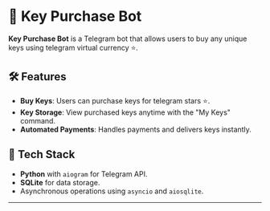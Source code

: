 # 🔑 Key Purchase Bot

**Key Purchase Bot** is a Telegram bot that allows users to buy any unique keys using telegram virtual currency ⭐️.

## 🛠 Features

- **Buy Keys**: Users can purchase keys for telegram stars ⭐️.
- **Key Storage**: View purchased keys anytime with the "My Keys" command.
- **Automated Payments**: Handles payments and delivers keys instantly.

## 🚀 Tech Stack

- **Python** with `aiogram` for Telegram API.
- **SQLite** for data storage.
- Asynchronous operations using `asyncio` and `aiosqlite`.

---
